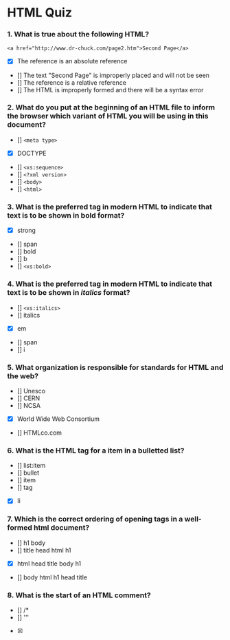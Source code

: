 # HTML Quiz

### 1. What is true about the following HTML?
```
<a href="http://www.dr-chuck.com/page2.htm">Second Page</a>
```
- [x] The reference is an absolute reference
- [] The text "Second Page" is improperly placed and will not be seen
- [] The reference is a relative reference
- [] The HTML is improperly formed and there will be a syntax error

### 2. What do you put at the beginning of an HTML file to inform the browser which variant of HTML you will be using in this document?
- [] `<meta type>`
- [x] DOCTYPE
- [] `<xs:sequence>`
- [] `<?xml version>`
- [] `<body>`
- [] `<html>`

### 3. What is the preferred tag in modern HTML to indicate that text is to be shown in __bold__ format?
   - [x] strong
   - [] span
   - [] bold
   - [] b
- [] `<xs:bold>`

### 4. What is the preferred tag in modern HTML to indicate that text is to be shown in *italics* format?
- [] `<xs:italics>`
- [] italics
- [x] em
- [] span
- [] i

### 5. What organization is responsible for standards for HTML and the web?
- [] Unesco
- [] CERN
- [] NCSA
- [x] World Wide Web Consortium
- [] HTMLco.com

### 6. What is the HTML tag for a item in a bulletted list?
- [] list:item
- [] bullet
- [] item
- [] tag
- [x] li

### 7. Which is the correct ordering of opening tags in a well-formed html document? 
- [] h1 body
- [] title head html h1
- [x] html head title body h1
- [] body html h1 head title

### 8. What is the start of an HTML comment?
- [] /*
- [] '''
- [x] <!--
- [] #

### 9. What tag is used in a document's <head> area to set the text shown in the tab of the browser or title bar? 
- [] meta
- [] script
- [x] title
- [] style

### 10. In HTML, what attribute is used to indicate text that will be showin if an image is not loaded or read to a user who is using a screen reader?
- [] onclick
- [] href
- [] src
- [x] alt